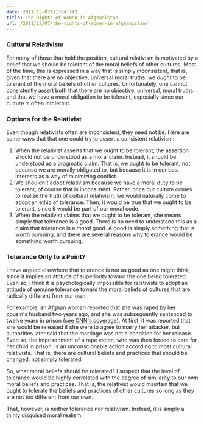 ```yaml
---
date: 2011-12-07T11:54:34Z
title: The Rights of Women in Afghanistan
url: /2011/12/07/the-rights-of-women-in-afghanistan/
---
```


<h3 id="culturalrelativism">Cultural Relativism</h3>
<p>For many of those that hold the position, cultural relativism is motivated by a belief that we should be tolerant of the moral beliefs of other cultures. Most of the time, this is expressed in a way that is simply inconsistent, that is, given that there are no objective, universal moral truths, we <em>ought</em> to be tolerant of the moral beliefs of other cultures. Unfortunately, one cannot consistently assert both that there are no objective, universal, moral truths and that we have a moral obligation to be tolerant, especially since our culture is often intolerant.</p>
<h3 id="optionsfortherelativist">Options for the Relativist</h3>
<p>Even though relativists often are inconsistent, they need not be. Here are some ways that that one could try to assert a consistent relativism:</p>
<ol>
<li>When the relativist asserts that we ought to be tolerant, the assertion should not be understood as a moral claim. Instead, it should be understood as a pragmatic claim. That is, we ought to be tolerant, not because we are morally obligated to, but because it is in our best interests as a way of minimizing conflict.</li>
<li>We shouldn't adopt relativism because we have a moral duty to be tolerant, of course that is inconsistent. Rather, once our culture comes to realize the truth of cultural relativism, we would naturally come to adopt an ethic of tolerance. Then, it would be true that we ought to be tolerant, since it would be part of our moral code.</li>
<li>When the relativist claims that we ought to be tolerant, she means simply that tolerance is a good. There is no need to understand this as a claim that tolerance is a <em>moral</em> good. A good is simply something that is worth pursuing, and there are several reasons why tolerance would be something worth pursuing.</li>
</ol>
<h3 id="toleranceonlytoapoint">Tolerance Only to a Point?</h3>
<p>I have argued elsewhere that tolerance is not as good as one might think, since it implies an attitude of superiority toward the one being tolerated. Even so, I think it is psychologically impossible for relativists to adopt an attitude of genuine tolerance toward the moral beliefs of cultures that are radically different from our own.</p>
<p>For example, an Afghan woman reported that she was raped by her cousin's husband two years ago, and she was subsequently sentenced to twelve years in prison (<a href="http://www.cnn.com/2011/12/01/world/asia/afghanistan-rape-victim/index.html">see CNN's coverage</a>). At first, it was reported that she would be released if she were to agree to marry her attacker, but authorities later said that the marriage was not a condition for her release. Even so, the imprisonment of a rape victim, who was then forced to care for her child in prison, is an unconscionable action according to most cultural relativists. That is, there are cultural beliefs and practices that should be changed, not simply tolerated.</p>
<p>So, what moral beliefs should be tolerated? I suspect that the level of tolerance would be highly correlated with the degree of similarity to our own moral beliefs and practices. That is, the relativist would maintain that we ought to tolerate the beliefs and practices of other cultures so long as they are not too different from our own.</p>
<p>That, however, is neither tolerance nor relativism. Instead, it is simply a thinly disguised moral realism.</p>
